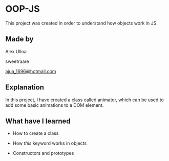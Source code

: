 # OOP-JS

This project was created in order to understand how objects work in JS.

## Made by

Alex Ulloa

sweetraare

ajua_1696@hotmail.com

## Explanation

In this project, I have created a class called animator, which can be used to add some basic animations to a DOM element.

## What have I learned

- How to create a class

- How _this_ keyword works in objects

- Constructors and prototypes
